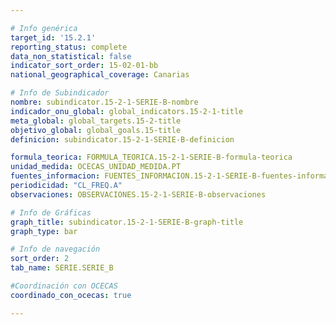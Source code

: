```yaml
---

# Info genérica
target_id: '15.2.1'
reporting_status: complete
data_non_statistical: false
indicator_sort_order: 15-02-01-bb
national_geographical_coverage: Canarias

# Info de Subindicador
nombre: subindicator.15-2-1-SERIE-B-nombre
indicador_onu_global: global_indicators.15-2-1-title
meta_global: global_targets.15-2-title
objetivo_global: global_goals.15-title
definicion: subindicator.15-2-1-SERIE-B-definicion

formula_teorica: FORMULA_TEORICA.15-2-1-SERIE-B-formula-teorica
unidad_medida: OCECAS_UNIDAD_MEDIDA.PT
fuentes_informacion: FUENTES_INFORMACION.15-2-1-SERIE-B-fuentes-informacion
periodicidad: "CL_FREQ.A"
observaciones: OBSERVACIONES.15-2-1-SERIE-B-observaciones

# Info de Gráficas
graph_title: subindicator.15-2-1-SERIE-B-graph-title
graph_type: bar

# Info de navegación
sort_order: 2
tab_name: SERIE.SERIE_B

#Coordinación con OCECAS
coordinado_con_ocecas: true

---
```

